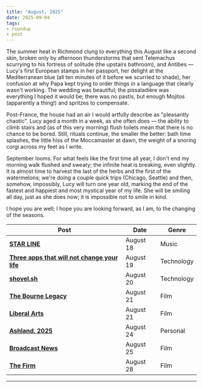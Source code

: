 ```yaml
---
title: "August, 2025"
date: 2025-09-04
tags:
- roundup
- post
---
```


The summer heat in Richmond clung to everything this August like a second skin, broken only by afternoon thunderstorms that sent Telemachus scurrying to his fortress of solitude (the upstairs bathroom), and Antibes — Lucy's first European stamps in her passport, her delight at the Mediterranean blue (all ten minutes of it before we scurried to shade), her confusion at why Papa kept trying to order things in a language that clearly wasn't working. The wedding was beautiful; the pissaladière was everything I hoped it would be; there was no pastis, but enough Mojitos (apparently a thing!) and spritzes to compensate.

Post-France, the house had an air I would artfully describe as "pleasantly chaotic". Lucy aged a month in a week, as she often does — the ability to climb stairs and (as of this very morning) flush toilets mean that there is no chance to be bored. Still, rituals continue, the smaller the better: bath time splashes, the little hiss of the Moccamaster at dawn, the weight of a snoring corgi across my feet as I write.

September looms. For what feels like the first time all year, I don't end my morning walk flushed and sweaty; the infinite heat is breaking, even slightly. It is almost time to harvest the last of the herbs and the first of the watermelons; we're doing a couple quick trips (Chicago, Seattle) and then, somehow, impossibly, Lucy will turn one year old, marking the end of the fastest and happiest and most mystical year of my life. She will be smiling all day, just as she does now; it is impossible not to smile in kind.

I hope you are well; I hope you are looking forward, as I am, to the changing of the seasons.

| Post | Date | Genre |
|------|------|-------|
| **[STAR LINE](https://jmduke.com/posts/post/starlite/)** | August 18 | Music |
| **[Three apps that will not change your life](https://jmduke.com/posts/post/three-apps/)** | August 19 | Technology |
| **[shovel.sh](https://jmduke.com/posts/post/shovel/)** | August 20 | Technology |
| **[The Bourne Legacy](https://jmduke.com/posts/post/bourne-legacy/)** | August 21 | Film |
| **[Liberal Arts](https://jmduke.com/posts/post/liberal-arts/)** | August 21 | Film |
| **[Ashland, 2025](https://jmduke.com/posts/post/ashland/)** | August 24 | Personal |
| **[Broadcast News](https://jmduke.com/posts/post/broadcast-news/)** | August 25 | Film |
| **[The Firm](https://jmduke.com/posts/post/the-firm/)** | August 28 | Film |

---
